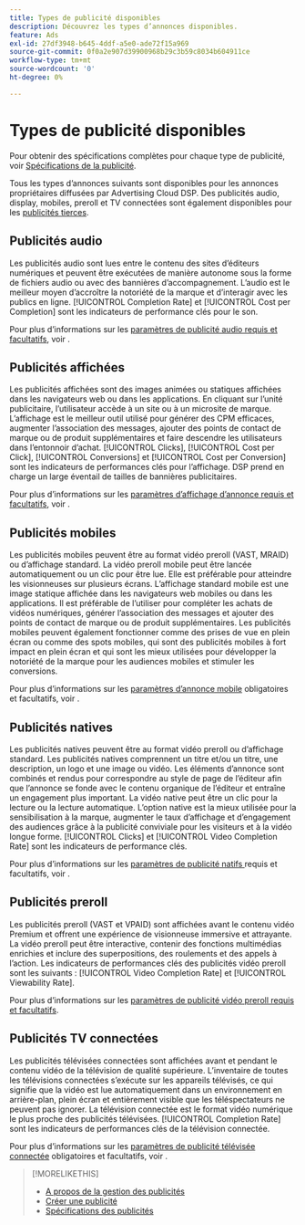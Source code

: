 ```yaml
---
title: Types de publicité disponibles
description: Découvrez les types d’annonces disponibles.
feature: Ads
exl-id: 27df3948-b645-4ddf-a5e0-ade72f15a969
source-git-commit: 0f0a2e907d39900968b29c3b59c8034b604911ce
workflow-type: tm+mt
source-wordcount: '0'
ht-degree: 0%

---
```


# Types de publicité disponibles

Pour obtenir des spécifications complètes pour chaque type de publicité, voir [Spécifications de la publicité](/help/dsp/assets/ad-specs.pdf).

Tous les types d’annonces suivants sont disponibles pour les annonces propriétaires diffusées par Advertising Cloud DSP. Des publicités audio, display, mobiles, preroll et TV connectées sont également disponibles pour les [publicités tierces](/help/dsp/campaign-management/ads/ad-create-third-party.md).

## Publicités audio

Les publicités audio sont lues entre le contenu des sites d’éditeurs numériques et peuvent être exécutées de manière autonome sous la forme de fichiers audio ou avec des bannières d’accompagnement. L’audio est le meilleur moyen d’accroître la notoriété de la marque et d’interagir avec les publics en ligne. [!UICONTROL Completion Rate] et [!UICONTROL Cost per Completion] sont les indicateurs de performance clés pour le son.

Pour plus d’informations sur les [paramètres de publicité audio requis et facultatifs](ad-settings-audio.md), voir .

## Publicités affichées

Les publicités affichées sont des images animées ou statiques affichées dans les navigateurs web ou dans les applications. En cliquant sur l’unité publicitaire, l’utilisateur accède à un site ou à un microsite de marque. L’affichage est le meilleur outil utilisé pour générer des CPM efficaces, augmenter l’association des messages, ajouter des points de contact de marque ou de produit supplémentaires et faire descendre les utilisateurs dans l’entonnoir d’achat. [!UICONTROL Clicks], [!UICONTROL Cost per Click], [!UICONTROL Conversions] et [!UICONTROL Cost per Conversion] sont les indicateurs de performances clés pour l’affichage. DSP prend en charge un large éventail de tailles de bannières publicitaires.

Pour plus d’informations sur les [paramètres d’affichage d’annonce requis et facultatifs](ad-settings-display.md), voir .

## Publicités mobiles

Les publicités mobiles peuvent être au format vidéo preroll (VAST, MRAID) ou d’affichage standard. La vidéo preroll mobile peut être lancée automatiquement ou un clic pour être lue. Elle est préférable pour atteindre les visionneuses sur plusieurs écrans. L’affichage standard mobile est une image statique affichée dans les navigateurs web mobiles ou dans les applications. Il est préférable de l’utiliser pour compléter les achats de vidéos numériques, générer l’association des messages et ajouter des points de contact de marque ou de produit supplémentaires. Les publicités mobiles peuvent également fonctionner comme des prises de vue en plein écran ou comme des spots mobiles, qui sont des publicités mobiles à fort impact en plein écran et qui sont les mieux utilisées pour développer la notoriété de la marque pour les audiences mobiles et stimuler les conversions.

Pour plus d’informations sur les [paramètres d’annonce mobile](ad-settings-mobile.md) obligatoires et facultatifs, voir .

## Publicités natives

Les publicités natives peuvent être au format vidéo preroll ou d’affichage standard. Les publicités natives comprennent un titre et/ou un titre, une description, un logo et une image ou vidéo. Les éléments d’annonce sont combinés et rendus pour correspondre au style de page de l’éditeur afin que l’annonce se fonde avec le contenu organique de l’éditeur et entraîne un engagement plus important. La vidéo native peut être un clic pour la lecture ou la lecture automatique. L’option native est la mieux utilisée pour la sensibilisation à la marque, augmenter le taux d’affichage et d’engagement des audiences grâce à la publicité conviviale pour les visiteurs et à la vidéo longue forme. [!UICONTROL Clicks] et [!UICONTROL Video Completion Rate] sont les indicateurs de performance clés.

Pour plus d’informations sur les [paramètres de publicité natifs ](ad-settings-native.md) requis et facultatifs, voir .

## Publicités preroll

Les publicités preroll (VAST et VPAID) sont affichées avant le contenu vidéo Premium et offrent une expérience de visionneuse immersive et attrayante. La vidéo preroll peut être interactive, contenir des fonctions multimédias enrichies et inclure des superpositions, des roulements et des appels à l’action. Les indicateurs de performances clés des publicités vidéo preroll sont les suivants : [!UICONTROL Video Completion Rate] et [!UICONTROL Viewability Rate].

Pour plus d’informations sur les [paramètres de publicité vidéo preroll requis et facultatifs](ad-settings-pre-roll.md).

## Publicités TV connectées

Les publicités télévisées connectées sont affichées avant et pendant le contenu vidéo de la télévision de qualité supérieure. L’inventaire de toutes les télévisions connectées s’exécute sur les appareils télévisés, ce qui signifie que la vidéo est lue automatiquement dans un environnement en arrière-plan, plein écran et entièrement visible que les téléspectateurs ne peuvent pas ignorer. La télévision connectée est le format vidéo numérique le plus proche des publicités télévisées. [!UICONTROL Completion Rate] sont les indicateurs de performances clés de la télévision connectée.

Pour plus d’informations sur les [paramètres de publicité télévisée connectée](ad-settings-connected-tv.md) obligatoires et facultatifs, voir .

>[!MORELIKETHIS]
>
>* [A propos de la gestion des publicités](ad-about.md)
>* [Créer une publicité](ad-create.md)
>* [Spécifications des publicités](/help/dsp/assets/ad-specs.pdf)

